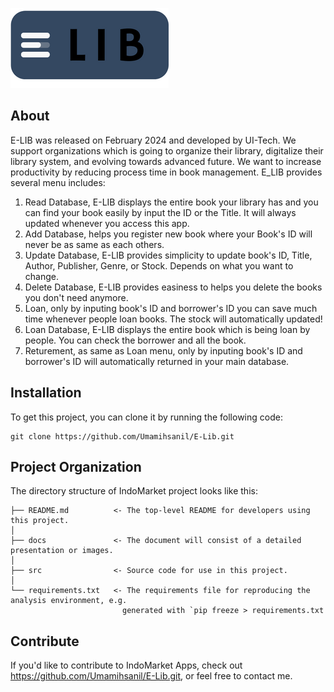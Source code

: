 ![Header](./doc/Elib_Logo.png)

## About

E-LIB was released on February 2024 and developed by UI-Tech. We support organizations which is going to organize their library, digitalize their library system, and evolving towards advanced future. We want to increase productivity by reducing process time in book management. E_LIB provides several menu includes:

1. Read Database, E-LIB displays the entire book your library has and you can find your book easily by input the ID or the Title. It will always updated whenever you access this app.
2. Add Database, helps you register new book where your Book's ID will never be as same as each others.
3. Update Database, E-LIB provides simplicity to update book's ID, Title, Author, Publisher, Genre, or Stock. Depends on what you want to change.
4. Delete Database, E-LIB provides easiness to helps you delete the books you don't need anymore.
5. Loan, only by inputing book's ID and borrower's ID you can save much time whenever people loan books. The stock will automatically updated!
6. Loan Database, E-LIB displays the entire book which is being loan by people. You can check the borrower and all the book.
7. Returement, as same as Loan menu, only by inputing book's ID and borrower's ID will automatically returned in your main database.

## Installation
To get this project, you can clone it by running the following code:

    git clone https://github.com/Umamihsanil/E-Lib.git

## Project Organization

The directory structure of IndoMarket project looks like this:

    ├── README.md          <- The top-level README for developers using this project.
    │
    ├── docs               <- The document will consist of a detailed presentation or images.
    │
    ├── src                <- Source code for use in this project.
    │
    └── requirements.txt   <- The requirements file for reproducing the analysis environment, e.g.
                             generated with `pip freeze > requirements.txt

## Contribute

If you'd like to contribute to IndoMarket Apps, check out https://github.com/Umamihsanil/E-Lib.git, or feel free to contact me.